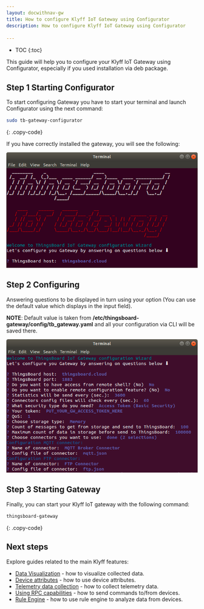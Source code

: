 ```yaml
---
layout: docwithnav-gw
title: How to configure Klyff IoT Gateway using Configurator
description: How to configure Klyff IoT Gateway using Configurator

---
```


* TOC
{:toc}

This guide will help you to configure your Klyff IoT Gateway using Configurator, especially
if you used installation via deb package.

## Step 1 Starting Configurator

To start configuring Gateway you have to start your terminal and launch Configurator using the next command:
```bash
sudo tb-gateway-configurator
```
{: .copy-code}

If you have correctly installed the gateway, you will see the following:

![](/images/gateway/gateway-cli.png)

## Step 2 Configuring

Answering questions to be displayed in turn using your option (You can use the default value which
displays in the input field).

**NOTE**: Default value is taken from **/etc/thingsboard-gateway/config/tb_gateway.yaml** and all your configuration via
CLI will be saved there.

![](/images/gateway/gateway-cli-questions.png)

## Step 3 Starting Gateway

Finally, you can start your Klyff IoT gateway with the following command:
```bash
thingsboard-gateway
```
{: .copy-code}

## Next steps

Explore guides related to the main Klyff features:

 - [Data Visualization](/docs/user-guide/visualization/) - how to visualize collected data.
 - [Device attributes](/docs/user-guide/attributes/) - how to use device attributes.
 - [Telemetry data collection](/docs/user-guide/telemetry/) - how to collect telemetry data.
 - [Using RPC capabilities](/docs/user-guide/rpc/) - how to send commands to/from devices.
 - [Rule Engine](/docs/user-guide/rule-engine/) - how to use rule engine to analyze data from devices.
